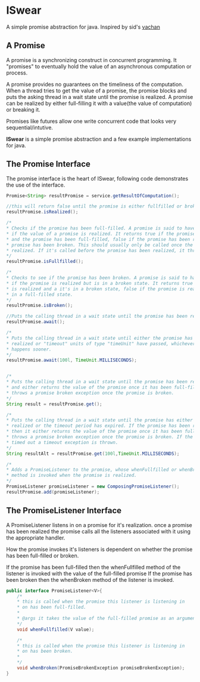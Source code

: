 ISwear
======
A simple promise abstraction for java.
Inspired by sid's [vachan](https://github.com/sids/vachan "vachan")

A Promise
---------
A promise is a synchronizing construct in concurrent programming. It "promises"
to eventually hold the value of an asynchronous computation or process.

A promise provides no guarantees on the timeliness of the computation. When a thread tries to get the value
of a promise, the promise blocks and puts the asking thread in a wait state until the
promise is realized. A promise can be realized by either full-filling it with a
value(the value of computation) or breaking it.

Promises like futures allow one write concurrent code that looks very sequential/intutive.

**ISwear** is a simple promise abstraction and a few example implementations for java.

The Promise Interface
---------------------
The promise interface is the heart of ISwear, following code demonstrates the use of the interface.

```java
Promise<String> resultPromise = service.getResultOfComputation();

//this will return false until the promise is either fullfilled or broken, it's non blocking
resultPromise.isRealized();

/*
* Checks if the promise has been full-filled. A promise is said to have been full-filled
* if the value of a promise is realized. It returns true if the promise has been realized
* and the promise has been full-filled, false if the promise has been realized and the
* promise has been broken. This should usually only be called once the promise has been
* realized. If it's called before the promise has been realized, it throws an exception.
*/
resultPromise.isFullfilled();

/*
* Checks to see if the promise has been broken. A promise is said to have been broken
* if the promise is realized but is in a broken state. It returns true if the promise
* is realized and a it's in a broken state, false if the promise is realized and it's
* in a full-filled state.
*/
resultPromise.isBroken();

//Puts the calling thread in a wait state until the promise has been realized.
resultPromise.await();

/*
* Puts the calling thread in a wait state until either the promise has been
* realized or "timeout" units of type "timeUnit" have passed, whichever
* happens sooner.
*/
resultPromise.await(100l, TimeUnit.MILLISECONDS);


/*
* Puts the calling thread in a wait state until the promise has been realized
* and either returns the value of the promise once it has been full-filled or
* throws a promise broken exception once the promise is broken.
*/
String result = resultPromise.get();

/*
* Puts the calling thread in a wait state until the promise has either been
* realized or the timeout period has expired. If the promise has been realized
* then it either returns the value of the promise once it has been full-filled or
* throws a promise broken exception once the promise is broken. If the call has
* timed out a timeout exception is thrown.
*/
String resultAlt = resultPromise.get(100l,TimeUnit.MILLISECONDS);

/*
* Adds a PromiseListener to the promise, whose whenFullfilled or whenBroken
* method is invoked when the promise is realized.
*/
PromiseListener promiseListener = new ComposingPromiseListener();
resultPromise.add(promiseListener);
```

The PromiseListener Interface
-----------------------------
A PromiseListener listens in on a promise for it's realization.
once a promise has been realized the promise calls all the
listeners associated with it using the appropriate handler.

How the promise invokes it's listeners is dependent on whether
the promise has been full-filled or broken.

If the promise has been full-filled then the whenFullfilled method
of the listener is invoked with the value of the full-filled promise
If the promise has been broken then the whenBroken method of the
listener is invoked.

```java
public interface PromiseListener<V>{
    /*
    * this is called when the promise this listener is listening in
    * on has been full-filled.
    *
    * @args it takes the value of the full-filled promise as an argument
    */
    void whenFullfilled(V value);

    /*
    * this is called when the promise this listener is listening in
    * on has been broken.
    *
    */
    void whenBroken(PromiseBrokenException promiseBrokenException);
}
```